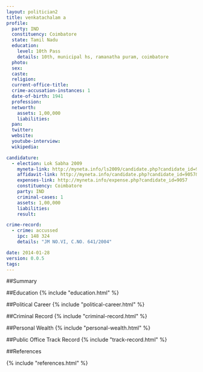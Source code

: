 ```yaml
---
layout: politician2
title: venkatachalam a
profile: 
  party: IND
  constituency: Coimbatore
  state: Tamil Nadu
  education: 
    level: 10th Pass
    details: 10th, municipal hs, ramanatha puram, coimbatore
  photo: 
  sex: 
  caste: 
  religion: 
  current-office-title: 
  crime-accusation-instances: 1
  date-of-birth: 1941
  profession: 
  networth: 
    assets: 1,00,000
    liabilities: 
  pan: 
  twitter: 
  website: 
  youtube-interview: 
  wikipedia: 

candidature: 
  - election: Lok Sabha 2009
    myneta-link: http://myneta.info/ls2009/candidate.php?candidate_id=9057
    affidavit-link: http://myneta.info/candidate.php?candidate_id=9057&scan=original
    expenses-link: http://myneta.info/expense.php?candidate_id=9057
    constituency: Coimbatore 
    party: IND
    criminal-cases: 1
    assets: 1,00,000
    liabilities: 
    result:  

crime-record: 
  - crime: accussed
    ipc: 148 324
    details: "JM NO.VI, C.NO. 641/2004" 

date: 2014-01-28
version: 0.0.5
tags: 
---
```

##Summary


##Education
{% include "education.html" %}


##Political Career
{% include "political-career.html" %}


##Criminal Record
{% include "criminal-record.html" %}


##Personal Wealth
{% include "personal-wealth.html" %}


##Public Office Track Record
{% include "track-record.html" %}


##References


{% include "references.html" %}